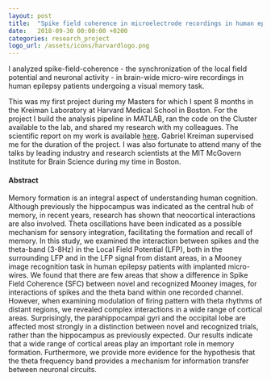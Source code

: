 ```yaml
---
layout: post
title:  "Spike field coherence in microelectrode recordings in human epilepsy patients engaged in a visual memory task"
date:   2018-09-30 00:00:00 +0200
categories: research_project
logo_url: /assets/icons/harvardlogo.png
---
```

I analyzed spike-field-coherence - the synchronization of the local field potential and neuronal activity - in brain-wide micro-wire recordings in human epilepsy patients undergoing a visual memory task. 

This was my first project during my Masters for which I spent 8 months in the Kreiman Laboratory at Harvard Medical School in Boston. For the project I build the analysis pipeline in MATLAB, ran the code on the Cluster available to the lab, and shared my research with my colleagues. The scientific report on my work is available [here](/assets/research/MasterProject1Grzelkowski.pdf). Gabriel Kreiman supervised me for the duration of the project. I was also fortunate to attend many of the talks by leading industry and research scientists at the MIT McGovern Institute for Brain Science during my time in Boston.

#### Abstract 
Memory formation is an integral aspect of understanding human cognition. Although previously the hippocampus was indicated as the central hub of memory, in recent years, research has shown that neocortical interactions are also involved. Theta oscillations have been indicated as a possible mechanism for sensory integration, facilitating the formation and recall of memory. In this study, we examined the interaction between spikes and the theta-band (3-8Hz) in the Local Field Potential (LFP), both in the surrounding LFP and in the LFP signal from distant areas, in a Mooney image recognition task in human epilepsy patients with implanted micro-wires. We found that there are few areas that show a difference in Spike Field Coherence (SFC) between novel and recognized Mooney images, for interactions of spikes and the theta band within one recorded channel. However, when examining modulation of firing pattern with theta rhythms of distant regions, we revealed complex interactions in a wide range of cortical areas. Surprisingly, the parahippocampal gyri and the occipital lobe are affected most strongly in a distinction between novel and recognized trials, rather than the hippocampus as previously expected. Our results indicate that a wide range of cortical areas play an important role in memory formation. Furthermore, we provide more evidence for the hypothesis that the theta frequency band provides a mechanism for information transfer between neuronal circuits.